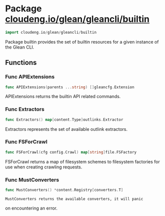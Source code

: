 # Package [cloudeng.io/glean/gleancli/builtin](https://pkg.go.dev/cloudeng.io/glean/gleancli/builtin?tab=doc)

```go
import cloudeng.io/glean/gleancli/builtin
```

Package builtin provides the set of builtin resources for a given instance
of the Glean CLI.

## Functions
### Func APIExtensions
```go
func APIExtensions(parents ...string) []gleancfg.Extension
```
APIExtensions returns the builtin API related commands.

### Func Extractors
```go
func Extractors() map[content.Type]outlinks.Extractor
```
Extractors represents the set of available outlink extractors.

### Func FSForCrawl
```go
func FSForCrawl(cfg config.Crawl) map[string]file.FSFactory
```
FSForCrawl returns a map of filesystem schemes to filesystem factories for
use when creating crawling requests.

### Func MustConverters
```go
func MustConverters() *content.Registry[converters.T]
```
    MustConverters returns the available converters, it will panic

on encountering an error.




